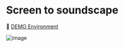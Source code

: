 # Screen to soundscape

🔗 [DEMO Environment](https://screen2soundscape-671d28241a35.herokuapp.com/)

![image](https://github.com/user-attachments/assets/bed1fcf3-4f42-4772-9c38-9fd18e604516)
